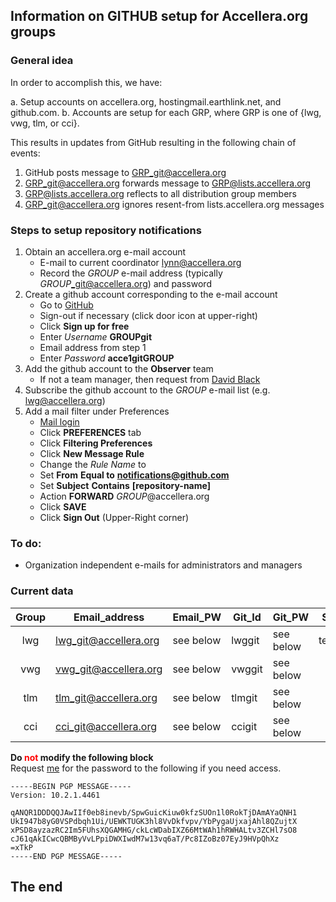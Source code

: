 ## Information on GITHUB setup for Accellera.org groups

### General idea

In order to accomplish this, we have:

a. Setup accounts on accellera.org, hostingmail.earthlink.net, and github.com.
b. Accounts are setup for each GRP, where GRP is one of {lwg, vwg, tlm, or cci}.

This results in updates from GitHub resulting in the following chain of events:

1. GitHub posts message to GRP_git@accellera.org
2. GRP_git@accellera.org forwards message to GRP@lists.accellera.org
3. GRP@lists.accellera.org reflects to all distribution group members
4. GRP_git@accellera.org ignores resent-from lists.accellera.org messages

### Steps to setup repository notifications

1. Obtain an accellera.org e-mail account
   - E-mail to current coordinator [lynn@accellera.org](mailto:lynn@accellera.org)
   - Record the *GROUP* e-mail address (typically *GROUP*_git@accellera.org) and password
2. Create a github account corresponding to the e-mail account
   - Go to [GitHub](http://www.github.com)
   - Sign-out if necessary (click door icon at upper-right)
   - Click **Sign up for free**
   - Enter *Username* **GROUPgit**
   - Email address from step 1
   - Enter *Password* **acce1gitGROUP**
3. Add the github account to the **Observer** team
   - If not a team manager, then request from [David Black](dcblack@mac.com)
4. Subscribe the github account to the *GROUP* e-mail list (e.g. lwg@accellera.org)
5. Add a mail filter under Preferences
   - [Mail login](https://hostingmail.earthlink.net/ajax_login/login.php)
   - Click **PREFERENCES** tab
   - Click **Filtering Preferences**
   - Click **New Message Rule**
   - Change the *Rule Name* to 
   - Set **From** **Equal to** **notifications@github.com**
   - Set **Subject** **Contains** **[repository-name]**
   - Action **FORWARD** *GROUP*@accellera.org
   - Click **SAVE**
   - Click **Sign Out** (Upper-Right corner)

### To do:

- Organization independent e-mails for administrators and managers

### Current data

 Group | Email_address         | Email_PW    | Git_Id | Git_PW      | State
 :---: | --------------------- | ----------- | ------ | ----------- | -----
  lwg  | lwg_git@accellera.org | see below   | lwggit | see below   | testing
  vwg  | vwg_git@accellera.org | see below   | vwggit | see below   |     
  tlm  | tlm_git@accellera.org | see below   | tlmgit | see below   |     
  cci  | cci_git@accellera.org | see below   | ccigit | see below   |     


**Do <span style="color:red">not</span> modify the following block**  
Request [me](mailto:dcblack@mac.com) for the password to the following if you need access.

```
-----BEGIN PGP MESSAGE-----
Version: 10.2.1.4461

qANQR1DDDQQJAwIIf0eb8inevb/SpwGuicKiuw0kfzSUOn1l0RokTjDAmAYaQNH1
UkI947b8yG0VSPdbqh1Ui/UEWKTUGK3hl8VvDkfvpv/YbPygaUjxajAhl8QZujtX
xPSD8ayzazRC2Im5FUhsXQGAMHG/ckLcWDabIXZ66MtWAh1hRWHALtv3ZCHl7sO8
cJ61qAkICwcQBMByVvLPpiDWXIwdM7w13vq6aT/Pc8IZoBz07EyJ9HVpQhXz
=xTkP
-----END PGP MESSAGE-----
```

## The end